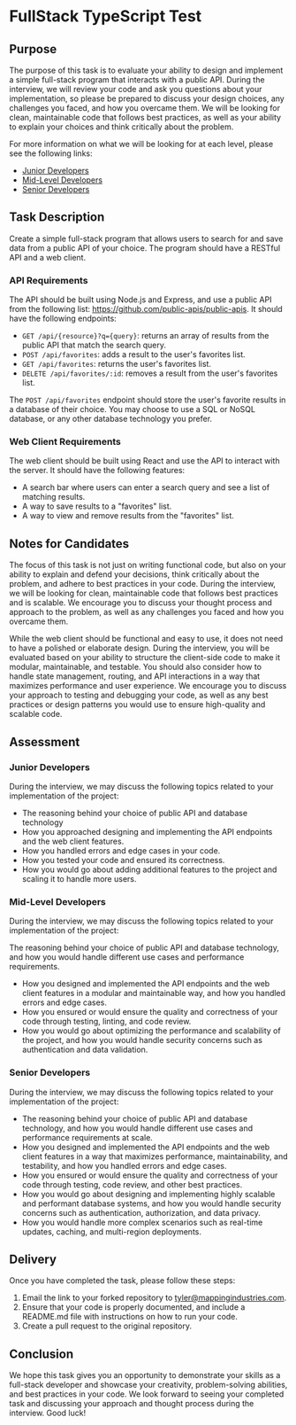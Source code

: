 # FullStack TypeScript Test

## Purpose

The purpose of this task is to evaluate your ability to design and implement a simple full-stack program that interacts with a public API. During the interview, we will review your code and ask you questions about your implementation, so please be prepared to discuss your design choices, any challenges you faced, and how you overcame them. We will be looking for clean, maintainable code that follows best practices, as well as your ability to explain your choices and think critically about the problem.

For more information on what we will be looking for at each level, please see the following links:

- [Junior Developers](#junior-developers)
- [Mid-Level Developers](#mid-level-developers)
- [Senior Developers](#senior-developers)

## Task Description

Create a simple full-stack program that allows users to search for and save data from a public API of your choice. The program should have a RESTful API and a web client.

### API Requirements

The API should be built using Node.js and Express, and use a public API from the following list: https://github.com/public-apis/public-apis. It should have the following endpoints:

- `GET /api/{resource}?q={query}`: returns an array of results from the public API that match the search query.
- `POST /api/favorites`: adds a result to the user's favorites list.
- `GET /api/favorites`: returns the user's favorites list.
- `DELETE /api/favorites/:id`: removes a result from the user's favorites list.

The `POST /api/favorites` endpoint should store the user's favorite results in a database of their choice. You may choose to use a SQL or NoSQL database, or any other database technology you prefer.

### Web Client Requirements

The web client should be built using React and use the API to interact with the server. It should have the following features:

- A search bar where users can enter a search query and see a list of matching results.
- A way to save results to a "favorites" list.
- A way to view and remove results from the "favorites" list.

## Notes for Candidates

The focus of this task is not just on writing functional code, but also on your ability to explain and defend your decisions, think critically about the problem, and adhere to best practices in your code. During the interview, we will be looking for clean, maintainable code that follows best practices and is scalable. We encourage you to discuss your thought process and approach to the problem, as well as any challenges you faced and how you overcame them.

While the web client should be functional and easy to use, it does not need to have a polished or elaborate design. During the interview, you will be evaluated based on your ability to structure the client-side code to make it modular, maintainable, and testable. You should also consider how to handle state management, routing, and API interactions in a way that maximizes performance and user experience. We encourage you to discuss your approach to testing and debugging your code, as well as any best practices or design patterns you would use to ensure high-quality and scalable code.

## Assessment

### Junior Developers

During the interview, we may discuss the following topics related to your implementation of the project:

- The reasoning behind your choice of public API and database technology
- How you approached designing and implementing the API endpoints and the web client features.
- How you handled errors and edge cases in your code.
- How you tested your code and ensured its correctness.
- How you would go about adding additional features to the project and scaling it to handle more users.

### Mid-Level Developers
During the interview, we may discuss the following topics related to your implementation of the project:

The reasoning behind your choice of public API and database technology, and how you would handle different use cases and performance requirements.
- How you designed and implemented the API endpoints and the web client features in a modular and maintainable way, and how you handled errors and edge cases.
- How you ensured or would ensure the quality and correctness of your code through testing, linting, and code review.
- How you would go about optimizing the performance and scalability of the project, and how you would handle security concerns such as authentication and data validation.

### Senior Developers
During the interview, we may discuss the following topics related to your implementation of the project:

- The reasoning behind your choice of public API and database technology, and how you would handle different use cases and performance requirements at scale.
- How you designed and implemented the API endpoints and the web client features in a way that maximizes performance, maintainability, and testability, and how you handled errors and edge cases.
- How you ensured or would ensure the quality and correctness of your code through testing, code review, and other best practices.
- How you would go about designing and implementing highly scalable and performant database systems, and how you would handle security concerns such as authentication, authorization, and data privacy.
- How you would handle more complex scenarios such as real-time updates, caching, and multi-region deployments.

## Delivery

Once you have completed the task, please follow these steps:

1. Email the link to your forked repository to tyler@mappingindustries.com.
2. Ensure that your code is properly documented, and include a README.md file with instructions on how to run your code.
3. Create a pull request to the original repository.

## Conclusion
We hope this task gives you an opportunity to demonstrate your skills as a full-stack developer and showcase your creativity, problem-solving abilities, and best practices in your code. We look forward to seeing your completed task and discussing your approach and thought process during the interview. Good luck!
